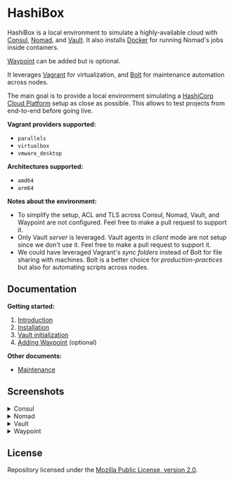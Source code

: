 # HashiBox

HashiBox is a local environment to simulate a highly-available cloud with
[Consul](https://www.consul.io/), [Nomad](https://www.nomadproject.io/), and
[Vault](https://www.vaultproject.io/). It also installs
[Docker](https://www.docker.com/) for running Nomad's jobs inside containers.

[Waypoint](https://www.waypointproject.io/) can be added but is optional.

It leverages [Vagrant](https://www.vagrantup.com/) for virtualization, and
[Bolt](https://puppet.com/docs/bolt/) for maintenance automation across nodes.

The main goal is to provide a local environment simulating a [HashiCorp Cloud
Platform](https://cloud.hashicorp.com) setup as close as possible. This allows
to test projects from end-to-end before going live.

**Vagrant providers supported:**
- `parallels`
- `virtualbox`
- `vmware_desktop`

**Architectures supported:**
- `amd64`
- `arm64`

**Notes about the environment:**
- To simplify the setup, ACL and TLS across Consul, Nomad, Vault, and Waypoint
  are not configured. Feel free to make a pull request to support it.
- Only Vault *server* is leveraged. Vault agents in *client* mode are not setup
  since we don't use it. Feel free to make a pull request to support it.
- We could have leveraged Vagrant's *sync folders* instead of Bolt for file
  sharing with machines. Bolt is a better choice for *production-practices*
  but also for automating scripts across nodes.

## Documentation

**Getting started:**
01. [Introduction](./documentation/introduction.md)
02. [Installation](./documentation/installation.md)
03. [Vault initialization](./documentation/vault-init.md)
04. [Adding Waypoint](./documentation/waypoint.md) (optional)

**Other documents:**
- [Maintenance](./documentation/maintenance.md)

## Screenshots

<details>
  <summary>Consul</summary>
  <br>

  ![Consul Services](./assets/consul-services-02.png)

  ![Consul Nodes](./assets/consul-nodes.png)

  ![Consul Key/Value](./assets/consul-kv.png)
</details>

<details>
  <summary>Nomad</summary>
  <br>

  ![Nomad Jobs](./assets/nomad-jobs.png)

  ![Nomad Servers](./assets/nomad-servers.png)

  ![Nomad Clients](./assets/nomad-clients-02.png)

  ![Nomad Topology](./assets/nomad-topology.png)
</details>

<details>
  <summary>Vault</summary>
  <br>

  ![Vault Secrets](./assets/vault-secrets.png)

  ![Vault Access](./assets/vault-access.png)
</details>

<details>
  <summary>Waypoint</summary>
  <br>

  ![Waypoint Authenticate](./assets/waypoint-auth.png)

  ![Waypoint Projects](./assets/waypoint-projects.png)
</details>

## License

Repository licensed under the [Mozilla Public License, version 2.0](./LICENSE).
